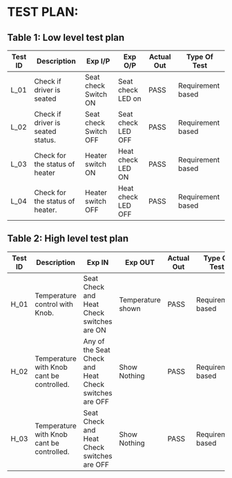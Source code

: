 # TEST PLAN:

## Table 1: Low level test plan

| **Test ID** | **Description**                                              | **Exp I/P**   | **Exp O/P** | **Actual Out** |**Type Of Test**  |    
|-------------|--------------------------------------------------------------|-------------- |-------------|----------------|------------------|
|  L_01       |Check if driver is seated                              |Seat check Switch ON|Seat check LED on | PASS          |Requirement based |
|  L_02       |Check if driver is seated status.                              |Seat check Switch OFF|Seat check LED OFF | PASS          |Requirement based |
|  L_03       |Check for the status of heater                                       |Heater switch ON|Heat check LED ON | PASS          |Requirement based |
|  L_04       |Check for the status of heater.                                      |Heater switch OFF|Heat check LED OFF | PASS          |Requirement based |



## Table 2: High level test plan

| **Test ID** | **Description**                                              | **Exp IN** | **Exp OUT** | **Actual Out** |**Type Of Test**  |    
|-------------|--------------------------------------------------------------|------------|-------------|----------------|------------------|
|  H_01       |Temperature control with Knob.                                | Seat Check and Heat Check switches are ON | Temperature shown| PASS         |Requirement based |
|  H_02       | Temperature  with Knob cant be controlled.                                |Any of the Seat Check and Heat Check switches are OFF |Show Nothing| PASS          |Requirement based |
|  H_03       | Temperature  with Knob cant be controlled.                                |Seat Check and Heat Check switches are OFF |Show Nothing| PASS          |Requirement based |